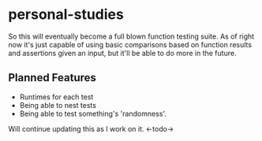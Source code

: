 # personal-studies

So this will eventually become a full blown function testing suite. As of right now it's just capable of using basic comparisons based on function results and assertions given an input, but it'll be able to do more in the future.

## Planned Features
- Runtimes for each test
- Being able to nest tests
- Being able to test something's 'randomness'.

Will continue updating this as I work on it.
<-todo->
